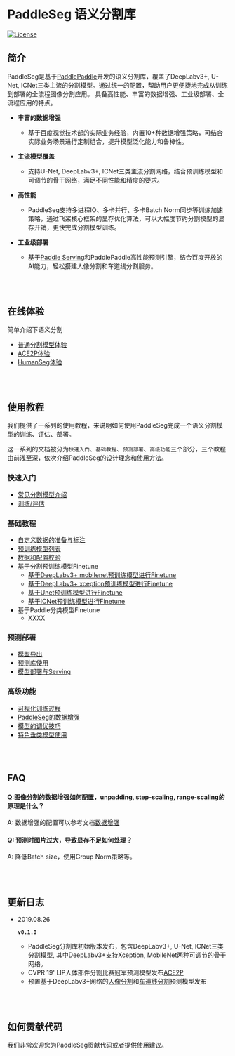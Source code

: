 # PaddleSeg 语义分割库

[![License](https://img.shields.io/badge/license-Apache%202-blue.svg)](LICENSE)

## 简介

PaddleSeg是基于[PaddlePaddle](https://www.paddlepaddle.org.cn)开发的语义分割库，覆盖了DeepLabv3+, U-Net, ICNet三类主流的分割模型。通过统一的配置，帮助用户更便捷地完成从训练到部署的全流程图像分割应用。
具备高性能、丰富的数据增强、工业级部署、全流程应用的特点。



- **丰富的数据增强**

  - 基于百度视觉技术部的实际业务经验，内置10+种数据增强策略，可结合实际业务场景进行定制组合，提升模型泛化能力和鲁棒性。
  
- **主流模型覆盖**

  - 支持U-Net, DeepLabv3+, ICNet三类主流分割网络，结合预训练模型和可调节的骨干网络，满足不同性能和精度的要求。

- **高性能**

  - PaddleSeg支持多进程IO、多卡并行、多卡Batch Norm同步等训练加速策略，通过飞桨核心框架的显存优化算法，可以大幅度节约分割模型的显存开销，更快完成分割模型训练。
  
- **工业级部署**

  - 基于[Paddle Serving](https://github.com/PaddlePaddle/Serving)和PaddlePaddle高性能预测引擎，结合百度开放的AI能力，轻松搭建人像分割和车道线分割服务。

</br>
</br>

## 在线体验

简单介绍下语义分割

* [普通分割模型体验]()
* [ACE2P体验]()
* [HumanSeg体验]()

</br>
</br>

## 使用教程

我们提供了一系列的使用教程，来说明如何使用PaddleSeg完成一个语义分割模型的训练、评估、部署。

这一系列的文档被分为`快速入门`、`基础教程`、`预测部署`、`高级功能`三个部分，三个教程由前浅至深，依次介绍PaddleSeg的设计理念和使用方法。

### 快速入门

* [常见分割模型介绍]()
* [训练/评估]()

### 基础教程

* [自定义数据的准备与标注]()
* [预训练模型列表]()
* [数据和配置校验]()
* 基于分割预训练模型Finetune
  * [基于DeepLabv3+ mobilenet预训练模型进行Finetune]()
  * [基于DeepLabv3+ xception预训练模型进行Finetune]()
  * [基于Unet预训练模型进行Finetune]()
  * [基于ICNet预训练模型进行Finetune]()
* 基于Paddle分类模型Finetune
  * [XXXX]()

### 预测部署

* [模型导出]()
* [预测库使用]()
* [模型部署与Serving]()

### 高级功能

* [可视化训练过程]()
* [PaddleSeg的数据增强]()
* [模型的调优技巧]()
* [特色垂类模型使用]()

</br>
</br>

## FAQ

#### Q:图像分割的数据增强如何配置，unpadding, step-scaling, range-scaling的原理是什么？

A: 数据增强的配置可以参考文档[数据增强](./docs/data_aug.md)

#### Q: 预测时图片过大，导致显存不足如何处理？

A: 降低Batch size，使用Group Norm策略等。

</br>
</br>

## 更新日志

* 2019.08.26

  **`v0.1.0`**
  * PaddleSeg分割库初始版本发布，包含DeepLabv3+, U-Net, ICNet三类分割模型, 其中DeepLabv3+支持Xception, MobileNet两种可调节的骨干网络。
  * CVPR 19' LIP人体部件分割比赛冠军预测模型发布[ACE2P](./contrib/ACE2P)
  * 预置基于DeepLabv3+网络的[人像分割](./contrib/HumanSeg/)和[车道线分割](./contrib/RoadLine)预测模型发布

</br>
</br>

## 如何贡献代码

我们非常欢迎您为PaddleSeg贡献代码或者提供使用建议。

